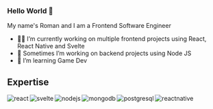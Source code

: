 ### Hello World 👋

My name's Roman and I am a Frontend Software Engineer

- 👨‍💻 I’m currently working on multiple frontend projects using React, React Native and Svelte
- 🔭 Sometimes I’m working on backend projects using Node JS
- 🌱 I’m learning Game Dev
  <br>

## Expertise

<img align="left" alt="react" src="https://img.shields.io/badge/react%20-%2320232a.svg?&style=for-the-badge&logo=react&logoColor=%2361DAFB" />
<img align="left" alt="svelte" src="https://img.shields.io/badge/svelte%20-676778.svg?&style=for-the-badge&logo=svelte&logoColor=%ff3f00" />
<img align="left" alt="nodejs" src="https://img.shields.io/badge/node.js%20-%2343853D.svg?&style=for-the-badge&logo=node.js&logoColor=white" />
<img align="left" alt="mongodb" src="https://img.shields.io/badge/mongodb-%15a952.svg?&style=for-the-badge&logo=mongodb&logoColor=white" />
<img align="left" alt="postgresql" src="https://img.shields.io/badge/postgres-%23316192.svg?&style=for-the-badge&logo=postgresql&logoColor=white" />
<img align="left" alt="reactnative" src="https://img.shields.io/badge/react native%20-%2320232a.svg?&style=for-the-badge&logo=react&logoColor=%2361DAFB" />
<br>
<br>
